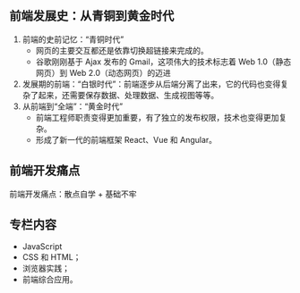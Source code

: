 ## 前端发展史：从青铜到黄金时代

1. 前端的史前记忆：“青铜时代”
    - 网页的主要交互都还是依靠切换超链接来完成的。
    - 谷歌刚刚基于 Ajax 发布的 Gmail，这项伟大的技术标志着 Web 1.0（静态网页）到 Web 2.0（动态网页）的迈进
2. 发展期的前端：“白银时代”：前端逐步从后端分离了出来，它的代码也变得复杂了起来，还需要保存数据、处理数据、生成视图等等。
3. 从前端到“全端”：“黄金时代”
    - 前端工程师职责变得更加重要，有了独立的发布权限，技术也变得更加复杂。
    - 形成了新一代的前端框架 React、Vue 和 Angular。

## 前端开发痛点

前端开发痛点：散点自学 + 基础不牢

## 专栏内容

- JavaScript
- CSS 和 HTML；
- 浏览器实践；
- 前端综合应用。